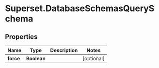 # Superset.DatabaseSchemasQuerySchema

## Properties
Name | Type | Description | Notes
------------ | ------------- | ------------- | -------------
**force** | **Boolean** |  | [optional] 
